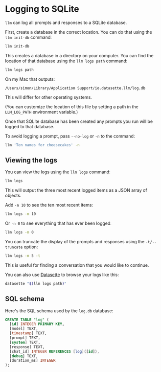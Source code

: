 # Logging to SQLite

`llm` can log all prompts and responses to a SQLite database.

First, create a database in the correct location. You can do that using the `llm init-db` command:

```bash
llm init-db
```
This creates a database in a directory on your computer. You can find the location of that database using the `llm logs path` command:

```bash
llm logs path
```
On my Mac that outputs:
```
/Users/simon/Library/Application Support/io.datasette.llm/log.db
```
This will differ for other operating systems.

(You can customize the location of this file by setting a path in the `LLM_LOG_PATH` environment variable.)

Once that SQLite database has been created any prompts you run will be logged to that database.

To avoid logging a prompt, pass `--no-log` or `-n` to the command:
```bash
llm 'Ten names for cheesecakes' -n
```
## Viewing the logs

You can view the logs using the `llm logs` command:
```bash
llm logs
```
This will output the three most recent logged items as a JSON array of objects.

Add `-n 10` to see the ten most recent items:
```bash
llm logs -n 10
```
Or `-n 0` to see everything that has ever been logged:
```bash
llm logs -n 0
```
You can truncate the display of the prompts and responses using the `-t/--truncate` option:
```bash
llm logs -n 5 -t
```
This is useful for finding a conversation that you would like to continue.

You can also use [Datasette](https://datasette.io/) to browse your logs like this:

```bash
datasette "$(llm logs path)"
```
## SQL schema

Here's the SQL schema used by the `log.db` database:

<!-- [[[cog
import cog
from llm.migrations import migrate
import sqlite_utils
import re
db = sqlite_utils.Database(memory=True)
migrate(db)
schema = db["log"].schema

def cleanup_sql(sql):
    first_line = sql.split('(')[0]
    inner = re.search(r'\((.*)\)', sql, re.DOTALL).group(1)
    columns = [l.strip() for l in inner.split(',')]
    return first_line + '(\n  ' + ',\n  '.join(columns) + '\n);'

cog.out(
    "```sql\n{}\n```\n".format(cleanup_sql(schema))
)
]]] -->
```sql
CREATE TABLE "log" (
  [id] INTEGER PRIMARY KEY,
  [model] TEXT,
  [timestamp] TEXT,
  [prompt] TEXT,
  [system] TEXT,
  [response] TEXT,
  [chat_id] INTEGER REFERENCES [log]([id]),
  [debug] TEXT,
  [duration_ms] INTEGER
);
```
<!-- [[[end]]] -->
